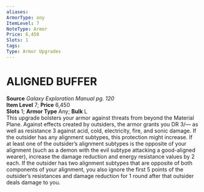 ```yaml
---
aliases: 
ArmorType: any
ItemLevel: 7
NoteType: Armor
Price: 6,450
Slots: 1
tags: 
Type: Armor Upgrades
---
```

# ALIGNED BUFFER
**Source** _Galaxy Exploration Manual pg. 120_  
**Item Level** 7; **Price** 6,450  
**Slots** 1; **Armor Type** Any; **Bulk** L  
This upgrade bolsters your armor against threats from beyond the Material Plane. Against effects created by outsiders, the armor grants you DR 3/— as well as resistance 3 against acid, cold, electricity, fire, and sonic damage. If the outsider has any alignment subtypes, this protection might increase. If at least one of the outsider’s alignment subtypes is the opposite of your alignment (such as a demon with the evil subtype attacking a good-aligned wearer), increase the damage reduction and energy resistance values by 2 each. If the outsider has two alignment subtypes that are opposite of both components of your alignment, you also ignore the first 5 points of the outsider’s resistances and damage reduction for 1 round after that outsider deals damage to you.